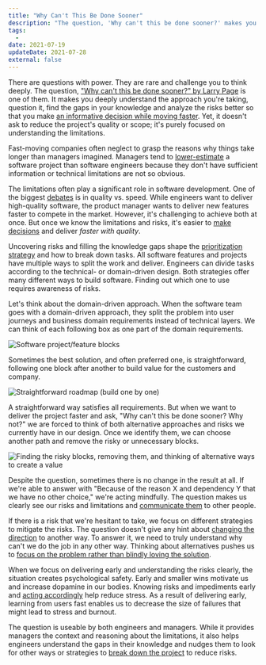 ```yaml
---
title: "Why Can't This Be Done Sooner"
description: "The question, 'Why can't this be done sooner?' makes you deeply understand the approach you're taking, question it, find the gaps in your knowledge, and analyze the risks better so that you make an informative decision while moving faster."
tags:
  -
date: 2021-07-19
updateDate: 2021-07-28
external: false
---
```


There are questions with power. They are rare and challenge you to think deeply. The question, ["Why can't this be done sooner?" by Larry Page](https://review.firstround.com/speed-as-a-habit) is one of them. It makes you deeply understand the approach you're taking, question it, find the gaps in your knowledge and analyze the risks better so that you make [an informative decision while moving faster](/bias-towards-action/). Yet, it doesn't ask to reduce the project's quality or scope; it's purely focused on understanding the limitations.

Fast-moving companies often neglect to grasp the reasons why things take longer than managers imagined. Managers tend to [lower-estimate](/timely-estimations-are-underrated/) a software project than software engineers because they don't have sufficient information or technical limitations are not so obvious.

The limitations often play a significant role in software development. One of the biggest [debates](/how-to-stop-endless-discussions/) is in quality vs. speed. While engineers want to deliver high-quality software, the product manager wants to deliver new features faster to compete in the market. However, it's challenging to achieve both at once. But once we know the limitations and risks, it's easier to [make decisions](/the-decision-making-pendulum/) and deliver _faster_ _with quality_.

Uncovering risks and filling the knowledge gaps shape the [prioritization strategy](/prioritization-skills-for-senior-and-staff-software-engineers/) and how to break down tasks. All software features and projects have multiple ways to split the work and deliver. Engineers can divide tasks according to the technical- or domain-driven design. Both strategies offer many different ways to build software. Finding out which one to use requires awareness of risks.

Let's think about the domain-driven approach. When the software team goes with a domain-driven approach, they split the problem into user journeys and business domain requirements instead of technical layers. We can think of each following box as one part of the domain requirements.

![Software project/feature blocks](/images/content/posts/why-cant-this-be-done-sooner/feature-blocks.png)

Sometimes the best solution, and often preferred one, is straightforward, following one block after another to build value for the customers and company.

![Straightforward roadmap (build one by one)](/images/content/posts/why-cant-this-be-done-sooner/straightforward-roadmap.png)

A straightforward way satisfies all requirements. But when we want to deliver the project faster and ask, "Why can't this be done sooner? Why not?" we are forced to think of both alternative approaches and risks we currently have in our design. Once we identify them, we can choose another path and remove the risky or unnecessary blocks.

![Finding the risky blocks, removing them, and thinking of alternative ways to create a value](/images/content/posts/why-cant-this-be-done-sooner/finding-risky-blocks.png)

Despite the question, sometimes there is no change in the result at all. If we're able to answer with "Because of the reason X and dependency Y that we have no other choice," we're acting mindfully. The question makes us clearly see our risks and limitations and [communicate them](/communicating-decisions-in-the-organizations/) to other people.

If there is a risk that we're hesitant to take, we focus on different strategies to mitigate the risks. The question doesn't give any hint about [changing the direction](https://mediations.candost.blog/p/18-managing-organizational-changes) to another way. To answer it, we need to truly understand why can't we do the job in any other way. Thinking about alternatives pushes us to [focus on the problem rather than blindly loving the solution](/14-lessons-i-learned-in-10-years/).

When we focus on delivering early and understanding the risks clearly, the situation creates psychological safety. Early and smaller wins motivate us and increase dopamine in our bodies. Knowing risks and impediments early and [acting accordingly](/bias-towards-action/) help reduce stress. As a result of delivering early, learning from users fast enables us to decrease the size of failures that might lead to stress and burnout.

The question is useable by both engineers and managers. While it provides managers the context and reasoning about the limitations, it also helps engineers understand the gaps in their knowledge and nudges them to look for other ways or strategies to [break down the project](/newsletter/mektup-6/) to reduce risks.
